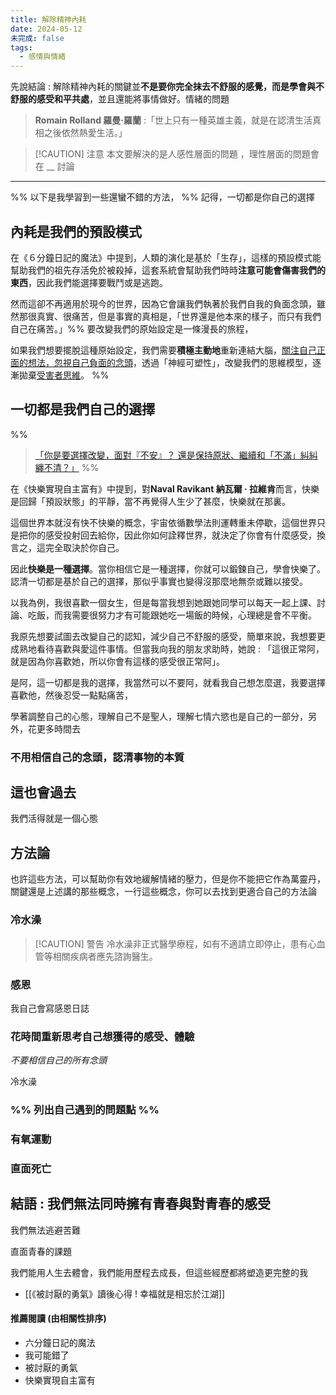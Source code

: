 ```yaml
---
title: 解除精神內耗
date: 2024-05-12
未完成: false
tags:
  - 感情與情緒
---
```

先說結論 : 解除精神內耗的關鍵並**不是要你完全抹去不舒服的感覺，而是學會與不舒服的感受和平共處**，並且還能將事情做好。情緒的問題

>**Romain Rolland 羅曼·羅蘭** :「世上只有一種英雄主義，就是在認清生活真相之後依然熱愛生活。」

> [!CAUTION] 注意
> 本文要解決的是人感性層面的問題 ，理性層面的問題會在 __ 討論  

---

%% 以下是我學習到一些還蠻不錯的方法， %%
記得，一切都是你自己的選擇

## 內耗是我們的預設模式

在《６分鐘日記的魔法》中提到，人類的演化是基於「生存」，這樣的預設模式能幫助我們的祖先存活免於被殺掉，這套系統會幫助我們時時**注意可能會傷害我們的東西**，因此我們能選擇要戰鬥或是逃跑。

然而這卻不再適用於現今的世界，因為它會讓我們執著於我們自我的負面念頭，雖然那很真實、很痛苦，但是事實的真相是，「世界還是他本來的樣子，而只有我們自己在痛苦。」%% 要改變我們的原始設定是一條漫長的旅程，

如果我們想要擺脫這種原始設定，我們需要**積極主動地**重新連結大腦，[關注自己正面的想法，忽視自己負面的念頭](https://app.heptabase.com/1073eaff-d09e-4b1b-a27a-29250ff26aa9/card/ac050ba3-597c-429b-9d59-f47c1e38effb)，透過「神經可塑性」，改變我們的思維模型，逐漸拋棄[受害者思維](https://app.heptabase.com/1073eaff-d09e-4b1b-a27a-29250ff26aa9/card/d27f5102-fd10-46e2-b851-6aebe3dec7eb)。
 %%
## 一切都是我們自己的選擇

%% 
> [「你是要選擇改變，面對『不安』？ 還是保持原狀、繼續和「不滿」糾糾纏不清？」](https://yuku-huang.github.io/ob-public-blog/%E4%BA%8C%E3%80%81%E6%89%80%E6%9C%89%E6%96%87%E7%AB%A0/%E3%80%8A%E6%8B%86%E6%8E%89%E6%80%9D%E7%B6%AD%E8%A3%A1%E7%9A%84%E7%89%86%E3%80%8B%E8%AE%80%E5%BE%8C%E5%BF%83%E5%BE%97-!-%E6%88%91%E5%80%91%E6%9C%89%E8%83%BD%E5%8A%9B%E9%81%8E%E5%A5%BD%E8%87%AA%E5%B7%B1%E7%9A%84%E4%BA%BA%E7%94%9F#%E5%89%8D%E8%A8%80--%E4%BD%A0%E5%8A%A0%E5%9B%BA%E8%87%AA%E5%B7%B1%E7%9A%84%E7%89%86%E5%A4%9A%E4%B9%85%E4%BA%86%E4%BD%A0%E9%82%84%E5%9C%A8%E9%80%A0%E7%89%86%E5%97%8E) %%

在《快樂實現自主富有》中提到，對**Naval Ravikant 納瓦爾 · 拉維肯**而言，快樂是回歸「預設狀態」的平靜，當不再覺得人生少了甚麼，快樂就在那裏。

這個世界本就沒有快不快樂的概念，宇宙依循數學法則運轉重未停歇，這個世界只是把你的感受投射回去給你，因此你如何詮釋世界，就決定了你會有什麼感受，換言之，這完全取決於你自己。

因此**快樂是一種選擇**。當你相信它是一種選擇，你就可以鍛鍊自己，學會快樂了。認清一切都是基於自己的選擇，那似乎事實也變得沒那麼地無奈或難以接受。

以我為例，我很喜歡一個女生，但是每當我想到她跟她同學可以每天一起上課、討論、吃飯，而我需要很努力才有可能跟她吃一場飯的時候，心理總是會不平衡。

我原先想要試圖去改變自己的認知，減少自己不舒服的感受，簡單來說，我想要更成熟地看待喜歡與愛這件事情。但當我向我的朋友求助時，她說 : 「這很正常阿，就是因為你喜歡她，所以你會有這樣的感受很正常阿」。

是阿，這一切都是我的選擇，我當然可以不要阿，就看我自己想怎麼選，我要選擇喜歡他，然後忍受一點點痛苦，

學著調整自己的心態，理解自己不是聖人，理解七情六慾也是自己的一部分，另外，花更多時間去
### 不用相信自己的念頭，認清事物的本質


## 這也會過去

我們活得就是一個心態

## 方法論

也許這些方法，可以幫助你有效地緩解情緒的壓力，但是你不能把它作為萬靈丹，關鍵還是上述講的那些概念，一行這些概念，你可以去找到更適合自己的方法論

### 冷水澡

> [!CAUTION] 警告
>冷水澡非正式醫學療程，如有不適請立即停止，患有心血管等相關疾病者應先諮詢醫生。

### 感恩

我自己會寫感恩日誌



### 花時間重新思考自己想獲得的感受、體驗

*不要相信自己的所有念頭*



冷水澡

### %% 列出自己遇到的問題點 %%

### 有氧運動

### 直面死亡



## 結語 : 我們無法同時擁有青春與對青春的感受

我們無法逃避苦難

直面青春的課題

我們能用人生去體會，我們能用歷程去成長，但這些經歷都將塑造更完整的我


- [[《被討厭的勇氣》讀後心得 ! 幸福就是相忘於江湖]]

#### 推薦閱讀 (由相關性排序)

- 六分鐘日記的魔法
- 我可能錯了
- 被討厭的勇氣
- 快樂實現自主富有